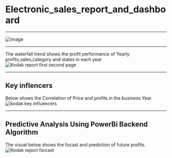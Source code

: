 # Electronic_sales_report_and_dashboard
______________
![image](https://user-images.githubusercontent.com/91569726/176585079-e1d29924-83cf-4ee8-87a8-74a43daa7983.png)
_________
The waterfall trend shows the profit performance of Yearly profits,sales,category and states in each year
![Kodak report first second page](https://user-images.githubusercontent.com/91569726/176585379-93c7dcd9-439c-40ec-a0c1-3ef6c9881fae.jpg)
________________
## Key inflencers

Below shows the Correlation of Price and profits in the business Year.
![kodak key influencers](https://user-images.githubusercontent.com/91569726/176586131-7d07e5c9-f88f-4ba2-ad14-1a8fa2936059.jpg)

__________
## Predictive Analysis Using PowerBi Backend Algorithm

The visual below shows the focast and prediction of future profits. 
![Kodak report forcast](https://user-images.githubusercontent.com/91569726/176585756-d79e0a5f-6516-409a-9581-9979cf304c2f.jpg)
